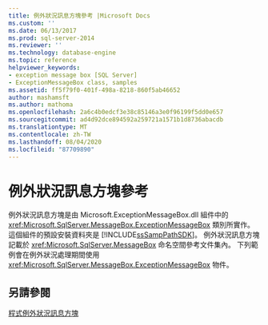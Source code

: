 ```yaml
---
title: 例外狀況訊息方塊參考 |Microsoft Docs
ms.custom: ''
ms.date: 06/13/2017
ms.prod: sql-server-2014
ms.reviewer: ''
ms.technology: database-engine
ms.topic: reference
helpviewer_keywords:
- exception message box [SQL Server]
- ExceptionMessageBox class, samples
ms.assetid: ff5f79f0-401f-498a-8218-860f5ab46652
author: mashamsft
ms.author: mathoma
ms.openlocfilehash: 2a6c4b0edcf3e38c85146a3e0f96199f5dd0e657
ms.sourcegitcommit: ad4d92dce894592a259721a1571b1d8736abacdb
ms.translationtype: MT
ms.contentlocale: zh-TW
ms.lasthandoff: 08/04/2020
ms.locfileid: "87709890"
---
```

# <a name="exception-message-box-reference"></a>例外狀況訊息方塊參考
  例外狀況訊息方塊是由 Microsoft.ExceptionMessageBox.dll 組件中的 <xref:Microsoft.SqlServer.MessageBox.ExceptionMessageBox> 類別所實作。 這個組件的預設安裝資料夾是 [!INCLUDE[ssSampPathSDK](../../includes/sssamppathsdk-md.md)]。 例外狀況訊息方塊記載於 <xref:Microsoft.SqlServer.MessageBox> 命名空間參考文件集內。 下列範例會在例外狀況處理期間使用 <xref:Microsoft.SqlServer.MessageBox.ExceptionMessageBox> 物件。  
  
## <a name="see-also"></a>另請參閱  
 [程式例外狀況訊息方塊](../../../2014/database-engine/dev-guide/program-exception-message-box.md)  
  
  
